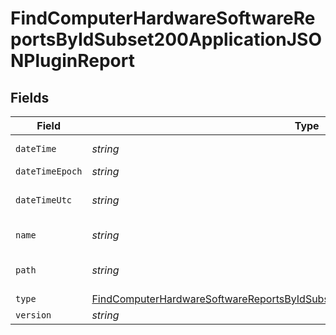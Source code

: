 # FindComputerHardwareSoftwareReportsByIdSubset200ApplicationJSONPluginReport


## Fields

| Field                                                                                                                                                                                         | Type                                                                                                                                                                                          | Required                                                                                                                                                                                      | Description                                                                                                                                                                                   | Example                                                                                                                                                                                       |
| --------------------------------------------------------------------------------------------------------------------------------------------------------------------------------------------- | --------------------------------------------------------------------------------------------------------------------------------------------------------------------------------------------- | --------------------------------------------------------------------------------------------------------------------------------------------------------------------------------------------- | --------------------------------------------------------------------------------------------------------------------------------------------------------------------------------------------- | --------------------------------------------------------------------------------------------------------------------------------------------------------------------------------------------- |
| `dateTime`                                                                                                                                                                                    | *string*                                                                                                                                                                                      | :heavy_minus_sign:                                                                                                                                                                            | N/A                                                                                                                                                                                           | 2017-07-07 18:37:04                                                                                                                                                                           |
| `dateTimeEpoch`                                                                                                                                                                               | *string*                                                                                                                                                                                      | :heavy_minus_sign:                                                                                                                                                                            | N/A                                                                                                                                                                                           | 1499470624555                                                                                                                                                                                 |
| `dateTimeUtc`                                                                                                                                                                                 | *string*                                                                                                                                                                                      | :heavy_minus_sign:                                                                                                                                                                            | N/A                                                                                                                                                                                           | 2017-07-07T18:37:04.555-0500                                                                                                                                                                  |
| `name`                                                                                                                                                                                        | *string*                                                                                                                                                                                      | :heavy_minus_sign:                                                                                                                                                                            | N/A                                                                                                                                                                                           | Quartz Composer.webplugin                                                                                                                                                                     |
| `path`                                                                                                                                                                                        | *string*                                                                                                                                                                                      | :heavy_minus_sign:                                                                                                                                                                            | N/A                                                                                                                                                                                           | /Library/Internet Plug-Ins/Quartz Composer.webplugin                                                                                                                                          |
| `type`                                                                                                                                                                                        | [FindComputerHardwareSoftwareReportsByIdSubset200ApplicationJSONPluginReportType](../../models/operations/findcomputerhardwaresoftwarereportsbyidsubset200applicationjsonpluginreporttype.md) | :heavy_minus_sign:                                                                                                                                                                            | N/A                                                                                                                                                                                           |                                                                                                                                                                                               |
| `version`                                                                                                                                                                                     | *string*                                                                                                                                                                                      | :heavy_minus_sign:                                                                                                                                                                            | N/A                                                                                                                                                                                           | 1.4                                                                                                                                                                                           |